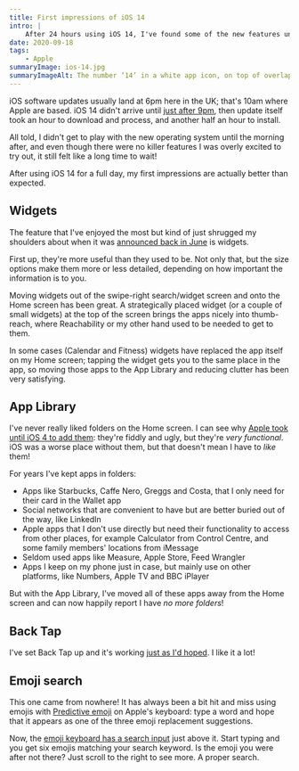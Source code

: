 ```yaml
---
title: First impressions of iOS 14
intro: |
    After 24 hours using iOS 14, I've found some of the new features unexpectedly useful. Here are my first impressions.
date: 2020-09-18
tags:
    - Apple
summaryImage: ios-14.jpg
summaryImageAlt: The number ‘14’ in a white app icon, on top of overlapping circles of grey, blue and orange
---
```


iOS software updates usually land at 6pm here in the UK; that's 10am where Apple are based. iOS 14 didn't arrive until [just after 9pm](https://twitter.com/tempertemper/status/1306323655538995203?s=21), then update itself took an hour to download and process, and another half an hour to install.

All told, I didn't get to play with the new operating system until the morning after, and even though there were no killer features I was overly excited to try out, it still felt like a long time to wait!

After using iOS 14 for a full day, my first impressions are actually better than expected.


## Widgets

The feature that I've enjoyed the most but kind of just shrugged my shoulders about when it was [announced back in June](http://localhost:3000/blog/wwdc-2020-roundup#ios-14) is widgets.

First up, they're more useful than they used to be. Not only that, but the size options make them more or less detailed, depending on how important the information is to you.

Moving widgets out of the swipe-right search/widget screen and onto the Home screen has been great. A strategically placed widget (or a couple of small widgets) at the top of the screen brings the apps nicely into thumb-reach, where Reachability or my other hand used to be needed to get to them.

In some cases (Calendar and Fitness) widgets have replaced the app itself on my Home screen; tapping the widget gets you to the same place in the app, so moving those apps to the App Library and reducing clutter has been very satisfying.


## App Library

I've never really liked folders on the Home screen. I can see why [Apple took until iOS 4 to add them](https://www.macworld.com/article/1152168/ios4folders.html): they're fiddly and ugly, but they're *very functional*. iOS was a worse place without them, but that doesn't mean I have to *like* them!

For years I've kept apps in folders:

- Apps like Starbucks, Caffe Nero, Greggs and Costa, that I only need for their card in the Wallet app
- Social networks that are convenient to have but are better buried out of the way, like LinkedIn
- Apple apps that I don't use directly but need their functionality to access from other places, for example Calculator from Control Centre, and some family members' locations from iMessage
- Seldom used apps like Measure, Apple Store, Feed Wrangler
- Apps I keep on my phone just in case, but mainly use on other platforms, like Numbers, Apple TV and BBC iPlayer

But with the App Library, I've moved all of these apps away from the Home screen and can now happily report I have *no more folders*!


## Back Tap

I've set Back Tap up and it's working [just as I'd hoped](https://www.tempertemper.net/blog/ios-14s-back-tap-a-better-way-to-access-control-centre). I like it a lot!


## Emoji search

This one came from nowhere! It has always been a bit hit and miss using emojis with [Predictive emoji](https://support.apple.com/en-gb/HT202332) on Apple's keyboard: type a word and hope that it appears as one of the three emoji replacement suggestions.

Now, the [emoji keyboard has a search input](https://twitter.com/tempertemper/status/1306887761450938368?s=21) just above it. Start typing and you get six emojis matching your search keyword. Is the emoji you were after not there? Just scroll to the right to see more. A proper search.
